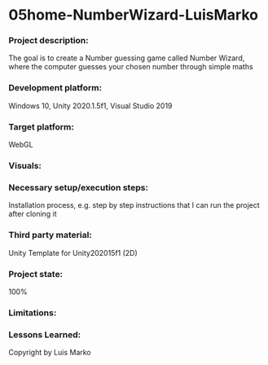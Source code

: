# 05home-NumberWizard-LuisMarko
### Project description: 
The goal is to create a Number guessing game called Number Wizard, where the computer guesses your chosen number through simple maths

### Development platform: 
Windows 10, Unity 2020.1.5f1, Visual Studio 2019

### Target platform: 
WebGL

### Visuals: 


### Necessary setup/execution steps: 
Installation process, e.g. step by step instructions that I can run the project after cloning it

### Third party material: 
Unity Template for Unity202015f1 (2D)

### Project state: 
100% 

### Limitations: 

### Lessons Learned: 

Copyright by Luis Marko
